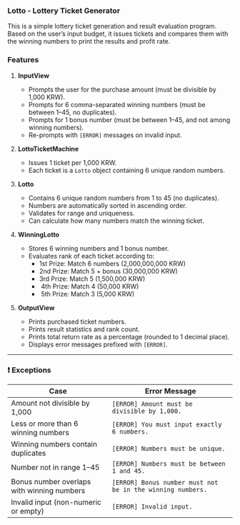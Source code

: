 ### Lotto - Lottery Ticket Generator

This is a simple lottery ticket generation and result evaluation program.  
Based on the user’s input budget, it issues tickets and compares them with the winning numbers to print the results and profit rate.

### Features

1. **InputView**
    - Prompts the user for the purchase amount (must be divisible by 1,000 KRW).
    - Prompts for 6 comma-separated winning numbers (must be between 1–45, no duplicates).
    - Prompts for 1 bonus number (must be between 1–45, and not among winning numbers).
    - Re-prompts with `[ERROR]` messages on invalid input.

2. **LottoTicketMachine**
    - Issues 1 ticket per 1,000 KRW.
    - Each ticket is a `Lotto` object containing 6 unique random numbers.

3. **Lotto**
    - Contains 6 unique random numbers from 1 to 45 (no duplicates).
    - Numbers are automatically sorted in ascending order.
    - Validates for range and uniqueness.
    - Can calculate how many numbers match the winning ticket.

4. **WinningLotto**
    - Stores 6 winning numbers and 1 bonus number.
    - Evaluates rank of each ticket according to:
        -  1st Prize: Match 6 numbers (2,000,000,000 KRW)
        -  2nd Prize: Match 5 + bonus (30,000,000 KRW)
        -  3rd Prize: Match 5 (1,500,000 KRW)
        - ️ 4th Prize: Match 4 (50,000 KRW)
        - ️ 5th Prize: Match 3 (5,000 KRW)

5. **OutputView**
    - Prints purchased ticket numbers.
    - Prints result statistics and rank count.
    - Prints total return rate as a percentage (rounded to 1 decimal place).
    - Displays error messages prefixed with `[ERROR]`.

---

### ❗ Exceptions

| Case | Error Message |
|------|---------------|
| Amount not divisible by 1,000 | `[ERROR] Amount must be divisible by 1,000.` |
| Less or more than 6 winning numbers | `[ERROR] You must input exactly 6 numbers.` |
| Winning numbers contain duplicates | `[ERROR] Numbers must be unique.` |
| Number not in range 1–45 | `[ERROR] Numbers must be between 1 and 45.` |
| Bonus number overlaps with winning numbers | `[ERROR] Bonus number must not be in the winning numbers.` |
| Invalid input (non-numeric or empty) | `[ERROR] Invalid input.` |
